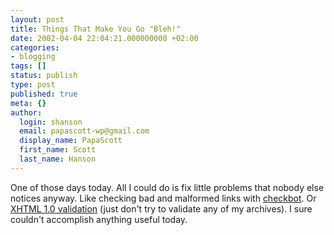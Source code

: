 ```yaml
---
layout: post
title: Things That Make You Go "Bleh!"
date: 2002-04-04 22:04:21.000000000 +02:00
categories:
- blogging
tags: []
status: publish
type: post
published: true
meta: {}
author:
  login: shanson
  email: papascott-wp@gmail.com
  display_name: PapaScott
  first_name: Scott
  last_name: Hanson
---
```

<p>One of those days today. All I could do is fix little problems that nobody else notices anyway. Like checking bad and malformed links with <a href="http://degraaff.org/checkbot/">checkbot</a>.  Or <a href="http://validator.w3.org/check?uri=http://www.papascott.de/">XHTML 1.0 validation</a> (just don't try to validate any of my archives). I sure couldn't accomplish anything useful today.</p>
